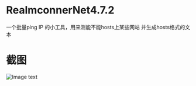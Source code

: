 # RealmconnerNet4.7.2
一个批量ping IP 的小工具，用来测能不能hosts上某些网站 并生成hosts格式的文本

# 截图
![Image text](https://github.com/LunaroakF/Realmconner/blob/master/pic.png)  
